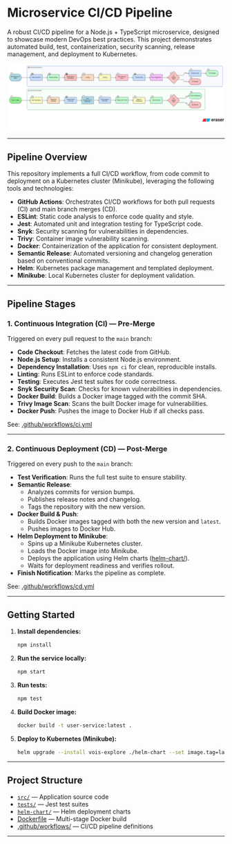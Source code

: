 # Microservice CI/CD Pipeline

A robust CI/CD pipeline for a Node.js + TypeScript microservice, designed to showcase modern DevOps best practices. This project demonstrates automated build, test, containerization, security scanning, release management, and deployment to Kubernetes.

![alt text](pipeline.png)

---

## Pipeline Overview

This repository implements a full CI/CD workflow, from code commit to deployment on a Kubernetes cluster (Minikube), leveraging the following tools and technologies:

- **GitHub Actions**: Orchestrates CI/CD workflows for both pull requests (CI) and main branch merges (CD).
- **ESLint**: Static code analysis to enforce code quality and style.
- **Jest**: Automated unit and integration testing for TypeScript code.
- **Snyk**: Security scanning for vulnerabilities in dependencies.
- **Trivy**: Container image vulnerability scanning.
- **Docker**: Containerization of the application for consistent deployment.
- **Semantic Release**: Automated versioning and changelog generation based on conventional commits.
- **Helm**: Kubernetes package management and templated deployment.
- **Minikube**: Local Kubernetes cluster for deployment validation.

---

## Pipeline Stages

### 1. Continuous Integration (CI) — Pre-Merge

Triggered on every pull request to the `main` branch:

- **Code Checkout**: Fetches the latest code from GitHub.
- **Node.js Setup**: Installs a consistent Node.js environment.
- **Dependency Installation**: Uses `npm ci` for clean, reproducible installs.
- **Linting**: Runs ESLint to enforce code standards.
- **Testing**: Executes Jest test suites for code correctness.
- **Snyk Security Scan**: Checks for known vulnerabilities in dependencies.
- **Docker Build**: Builds a Docker image tagged with the commit SHA.
- **Trivy Image Scan**: Scans the built Docker image for vulnerabilities.
- **Docker Push**: Pushes the image to Docker Hub if all checks pass.

See: [.github/workflows/ci.yml](.github/workflows/ci.yml)

---

### 2. Continuous Deployment (CD) — Post-Merge

Triggered on every push to the `main` branch:

- **Test Verification**: Runs the full test suite to ensure stability.
- **Semantic Release**: 
  - Analyzes commits for version bumps.
  - Publishes release notes and changelog.
  - Tags the repository with the new version.
- **Docker Build & Push**: 
  - Builds Docker images tagged with both the new version and `latest`.
  - Pushes images to Docker Hub.
- **Helm Deployment to Minikube**:
  - Spins up a Minikube Kubernetes cluster.
  - Loads the Docker image into Minikube.
  - Deploys the application using Helm charts ([helm-chart/](helm-chart/)).
  - Waits for deployment readiness and verifies rollout.
- **Finish Notification**: Marks the pipeline as complete.

See: [.github/workflows/cd.yml](.github/workflows/cd.yml)

---

## Getting Started

1. **Install dependencies:**
   ```sh
   npm install
   ```

2. **Run the service locally:**
   ```sh
   npm start
   ```

3. **Run tests:**
   ```sh
   npm test
   ```

4. **Build Docker image:**
   ```sh
   docker build -t user-service:latest .
   ```

5. **Deploy to Kubernetes (Minikube):**
   ```sh
   helm upgrade --install vois-explore ./helm-chart --set image.tag=latest
   ```

---

## Project Structure

- [`src/`](src/) — Application source code
- [`tests/`](tests/) — Jest test suites
- [`helm-chart/`](helm-chart/) — Helm deployment charts
- [Dockerfile](Dockerfile) — Multi-stage Docker build
- [.github/workflows/](.github/workflows/) — CI/CD pipeline definitions

---
